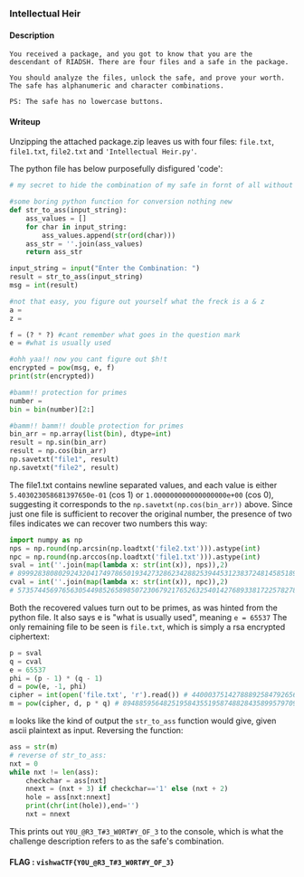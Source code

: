 ### Intellectual Heir
#### Description
```
You received a package, and you got to know that you are the descendant of RIADSH. There are four files and a safe in the package.

You should analyze the files, unlock the safe, and prove your worth. The safe has alphanumeric and character combinations.

PS: The safe has no lowercase buttons.
```
#### Writeup
Unzipping the attached package.zip leaves us with four files: `file.txt`, `file1.txt`, `file2.txt` and `'Intellectual Heir.py'`.

The python file has below purposefully disfigured 'code':
```py
# my secret to hide the combination of my safe in fornt of all without anyone getting a clue what it is ;)

#some boring python function for conversion nothing new
def str_to_ass(input_string):
    ass_values = []
    for char in input_string:
        ass_values.append(str(ord(char)))
    ass_str = ''.join(ass_values)
    return ass_str

input_string = input("Enter the Combination: ")
result = str_to_ass(input_string)
msg = int(result)

#not that easy, you figure out yourself what the freck is a & z
a = 
z = 

f = (? * ?) #cant remember what goes in the question mark
e = #what is usually used

#ohh yaa!! now you cant figure out $h!t
encrypted = pow(msg, e, f)
print(str(encrypted))

#bamm!! protection for primes
number = 
bin = bin(number)[2:]

#bamm!! bamm!! double protection for primes
bin_arr = np.array(list(bin), dtype=int)
result = np.sin(bin_arr)
result = np.cos(bin_arr)
np.savetxt("file1", result)
np.savetxt("file2", result)
```

The file1.txt contains newline separated values, and each value is either `5.403023058681397650e-01` (cos 1) or `1.000000000000000000e+00` (cos 0), suggesting it corresponds to the `np.savetxt(np.cos(bin_arr))` above.
Since just one file is sufficient to recover the original number, the presence of two files indicates we can recover two numbers this way:
```py
import numpy as np
nps = np.round(np.arcsin(np.loadtxt('file2.txt'))).astype(int)
npc = np.round(np.arccos(np.loadtxt('file1.txt'))).astype(int)
sval = int(''.join(map(lambda x: str(int(x)), nps)),2)
# 89992838080292432041749786501934273286234288253944531238372481458518903256335509625431026718322552331965908097158513049639942869
cval = int(''.join(map(lambda x: str(int(x)), npc)),2)
# 57357445697656305449852658985072306792176526325401427689338172257827853689473430283849367024117704513636066741450894144354439223
```
Both the recovered values turn out to be primes, as was hinted from the python file. It also says e is "what is usually used", meaning `e = 65537`
The only remaining file to be seen is `file.txt`, which is simply a rsa encrypted ciphertext:
```py
p = sval
q = cval
e = 65537
phi = (p - 1) * (q - 1)
d = pow(e, -1, phi)
cipher = int(open('file.txt', 'r').read()) # 4400037514278889258479265625258024039636437755883377709505596356049534358755375772484057042989024750972247184288820831886430459963472328358741858934783775986591400972020736548834642094922678189447202173710409868474198821576627330424767999152339702779346380
m = pow(cipher, d, p * q) # 8948859564825195843551958748828435899579709551
```
`m` looks like the kind of output the `str_to_ass` function would give, given ascii plaintext as input. Reversing the function:
```py
ass = str(m)
# reverse of str_to_ass:
nxt = 0
while nxt != len(ass):
    checkchar = ass[nxt]
    nnext = (nxt + 3) if checkchar=='1' else (nxt + 2)
    hole = ass[nxt:nnext]
    print(chr(int(hole)),end='')
    nxt = nnext
```
This prints out `Y0U_@R3_T#3_W0RT#Y_OF_3` to the console, which is what the challenge description refers to as the safe's combination.

#### FLAG : `vishwaCTF{Y0U_@R3_T#3_W0RT#Y_OF_3}`
